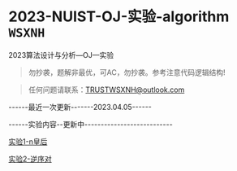 # 2023-NUIST-OJ-实验-algorithm `WSXNH`
2023算法设计与分析—OJ—实验
> 勿抄袭，题解非最优，可AC，勿抄袭。参考注意代码逻辑结构!

> 任何问题请联系：TRUSTWSXNH@outlook.com

------最近一次更新-------2023.04.05------

------实验内容--更新中---------------------------

[实验1-n皇后](https://github.com/WSXNH/2023-NUIST---OJ--/blob/main/%E5%AE%9E%E9%AA%8C1-N%E7%9A%87%E5%90%8E.md)

[实验2-逆序对](https://github.com/WSXNH/2023-WSXNH-NUIST-algorithm/blob/main/%E5%AE%9E%E9%AA%8C2-%E9%80%86%E5%BA%8F%E5%AF%B9.md)


